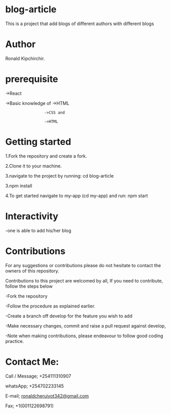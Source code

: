 # blog-article

This is a project that add blogs of different authors with different blogs
# Author

Ronald Kipchirchir.

# prerequisite

->React

->Basic knowledge of ->HTML
                     
                     ->CSS and

                     ->HTML

# Getting started

1.Fork the repository and create a fork.

2.Clone it to your machine.

3.navigate to the project by running: cd blog-article

3.npm install

4.To get started navigate to my-app (cd my-app) and run: npm start
# Interactivity

-one is able to add his/her blog

# Contributions

For any suggestions or contributions please do not hesitate to contact the owners of this repository.

Contributions to this project are welcomed by all, If you need to contribute, follow the steps below

-Fork the repository

-Follow the procedure as explained earlier.

-Create a branch off develop for the feature you wish to add

-Make necessary changes, commit and raise a pull request against develop,

-Note when making contributions, please endeavour to follow good coding practice.
# Contact Me:
Call / Message; +254111310907

whatsApp; +254702233145

E-mail; ronaldcheruiyot342@gmail.com

Fax; +1(001122698791)
